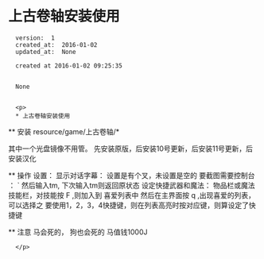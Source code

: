 
  # 上古卷轴安装使用

      version:  1
      created_at:  2016-01-02
      updated_at:  None

      created at 2016-01-02 09:25:35 


      None


      <p>
      * 上古卷轴安装使用

** 安装
  resource/game/上古卷轴/*

  其中一个光盘镜像不用管。
  先安装原版，后安装10号更新，后安装11号更新，后安装汉化

** 操作
  设置： 
     显示对话字幕： 设置是有个叉，未设置是空的
     要截图需要控制台 ： ` 然后输入tm, 下次输入tm则返回原状态
     设定快捷武器和魔法：  物品栏或魔法技能栏，对技能按 F ,则加入到 喜爱列表中
     然后在主界面按 q ,出现喜爱的列表， 可以选择之
     要使用1，2，3，4快捷键，则在列表高亮时按对应键，则算设定了快捷键


** 注意
  马会死的，
  狗也会死的
  马值钱1000J

      </p>

  